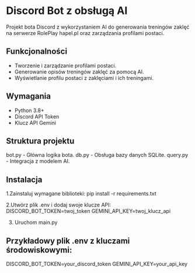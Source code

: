 # Discord Bot z obsługą AI
Projekt bota Discord z wykorzystaniem AI do generowania treningów zaklęć na serwerze RolePlay hapel.pl oraz zarządzania profilami postaci.

## Funkcjonalności
- Tworzenie i zarządzanie profilami postaci.
- Generowanie opisów treningów zaklęć za pomocą AI.
- Wyświetlanie profilu postaci z zaklęciami i ich treningami.

## Wymagania
- Python 3.8+
- Discord API Token
- Klucz API Gemini

## Struktura projektu
bot.py - Główna logika bota.
db.py - Obsługa bazy danych SQLite.
query.py - Integracja z modelem AI.

## Instalacja
1.Zainstaluj wymagane biblioteki:
pip install -r requirements.txt

2.Utwórz plik .env i dodaj swoje klucze API:
DISCORD_BOT_TOKEN=twoj_token
GEMINI_API_KEY=twoj_klucz_api

3. Uruchom main.py

## Przykładowy plik .env z kluczami środowiskowymi:
DISCORD_BOT_TOKEN=your_discord_token
GEMINI_API_KEY=your_api_key

